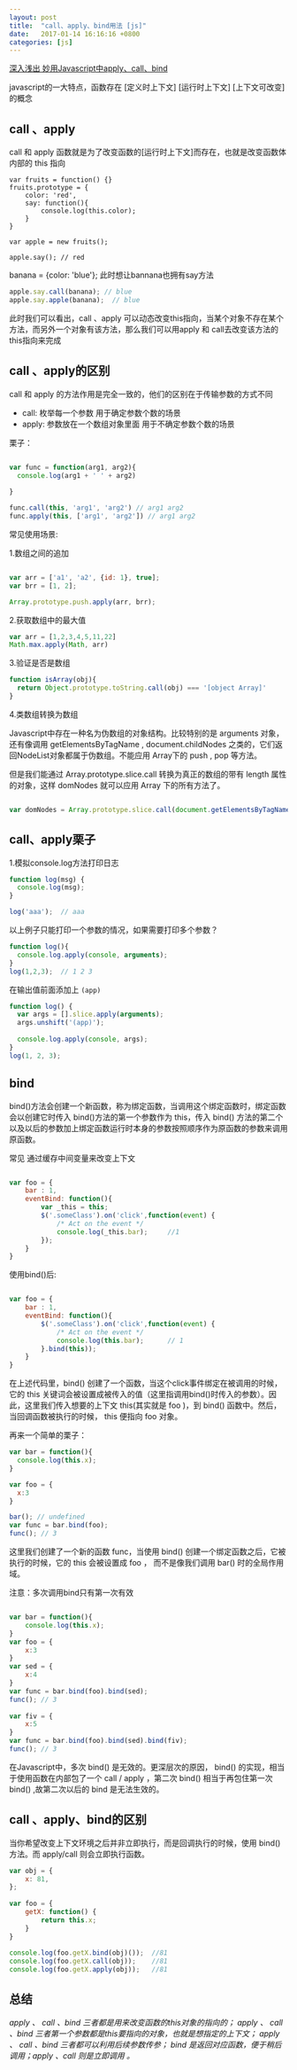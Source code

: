 ```yaml
---
layout: post
title:  "call、apply、bind用法 [js]"
date:   2017-01-14 16:16:16 +0800
categories: [js]
---
```


[深入浅出 妙用Javascript中apply、call、bind](http://www.admin10000.com/document/6711.html)

javascript的一大特点，函数存在 [定义时上下文] [运行时上下文] [上下文可改变] 的概念

## call 、apply

call 和 apply 函数就是为了改变函数的[运行时上下文]而存在，也就是改变函数体内部的 this 指向


```
var fruits = function() {}
fruits.prototype = {
    color: 'red',
    say: function(){
        console.log(this.color);
    }
}

var apple = new fruits();

apple.say(); // red

```


banana = {color: 'blue'}; 此时想让bannana也拥有say方法

```javascript
apple.say.call(banana); // blue
apple.say.apple(banana);  // blue

```
此时我们可以看出，call 、apply 可以动态改变this指向，当某个对象不存在某个方法，而另外一个对象有该方法，那么我们可以用apply 和 call去改变该方法的this指向来完成

## call 、apply的区别

call 和 apply 的方法作用是完全一致的，他们的区别在于传输参数的方式不同

- call: 枚举每一个参数   用于确定参数个数的场景
- apply: 参数放在一个数组对象里面  用于不确定参数个数的场景

栗子：
```javascript

var func = function(arg1, arg2){
  console.log(arg1 + ' ' + arg2)
     
}

func.call(this, 'arg1', 'arg2') // arg1 arg2
func.apply(this, ['arg1', 'arg2']) // arg1 arg2
```

常见使用场景:

1.数组之间的追加

```javascript

var arr = ['a1', 'a2', {id: 1}, true];
var brr = [1, 2];

Array.prototype.push.apply(arr, brr);
```

2.获取数组中的最大值

```javascript
var arr = [1,2,3,4,5,11,22]
Math.max.apply(Math, arr)
```

3.验证是否是数组

```javascript
function isArray(obj){
  return Object.prototype.toString.call(obj) === '[object Array]'
}
```

4.类数组转换为数组

Javascript中存在一种名为伪数组的对象结构。比较特别的是 arguments 对象，还有像调用 getElementsByTagName , document.childNodes 之类的，它们返回NodeList对象都属于伪数组。不能应用 Array下的 push , pop 等方法。

但是我们能通过 Array.prototype.slice.call 转换为真正的数组的带有 length 属性的对象，这样 domNodes 就可以应用 Array 下的所有方法了。

```javascript

var domNodes = Array.prototype.slice.call(document.getElementsByTagName("*"));

```



## call、apply栗子

1.模拟console.log方法打印日志

```javascript
function log(msg) {
  console.log(msg);
}

log('aaa');  // aaa
```

以上例子只能打印一个参数的情况，如果需要打印多个参数？

```javascript
function log(){
  console.log.apply(console, arguments);
}
log(1,2,3);  // 1 2 3
```

在输出值前面添加上 `(app)`
```javascript
function log() {
  var args = [].slice.apply(arguments);
  args.unshift('(app)');
  
  console.log.apply(console, args);
}
log(1, 2, 3);
```




## bind

bind()方法会创建一个新函数，称为绑定函数，当调用这个绑定函数时，绑定函数会以创建它时传入 bind()方法的第一个参数作为 this，传入 bind() 方法的第二个以及以后的参数加上绑定函数运行时本身的参数按照顺序作为原函数的参数来调用原函数。

常见 通过缓存中间变量来改变上下文

```javascript

var foo = {
    bar : 1,
    eventBind: function(){
        var _this = this;
        $('.someClass').on('click',function(event) {
            /* Act on the event */
            console.log(_this.bar);     //1
        });
    }
}

```


使用bind()后:

```javascript

var foo = {
    bar : 1,
    eventBind: function(){
        $('.someClass').on('click',function(event) {
            /* Act on the event */
            console.log(this.bar);      // 1
        }.bind(this));
    }
}
```

在上述代码里，bind() 创建了一个函数，当这个click事件绑定在被调用的时候，它的 this 关键词会被设置成被传入的值（这里指调用bind()时传入的参数）。因此，这里我们传入想要的上下文 this(其实就是 foo )，到 bind() 函数中。然后，当回调函数被执行的时候， this 便指向 foo 对象。


再来一个简单的栗子：
```javascript
var bar = function(){
  console.log(this.x);
}

var foo = {
  x:3
}

bar(); // undefined
var func = bar.bind(foo);
func(); // 3

```
这里我们创建了一个新的函数 func，当使用 bind() 创建一个绑定函数之后，它被执行的时候，它的 this 会被设置成 foo ， 而不是像我们调用 bar() 时的全局作用域。

注意：多次调用bind只有第一次有效
```javascript

var bar = function(){
    console.log(this.x);
}
var foo = {
    x:3
}
var sed = {
    x:4
}
var func = bar.bind(foo).bind(sed);
func(); // 3
  
var fiv = {
    x:5
}
var func = bar.bind(foo).bind(sed).bind(fiv);
func(); // 3
```

在Javascript中，多次 bind() 是无效的。更深层次的原因， bind() 的实现，相当于使用函数在内部包了一个 call / apply ，第二次 bind() 相当于再包住第一次 bind() ,故第二次以后的 bind 是无法生效的。


## call 、apply、bind的区别

当你希望改变上下文环境之后并非立即执行，而是回调执行的时候，使用 bind() 方法。而 apply/call 则会立即执行函数。

```javascript
var obj = {
    x: 81,
};
  
var foo = {
    getX: function() {
        return this.x;
    }
}
  
console.log(foo.getX.bind(obj)());  //81
console.log(foo.getX.call(obj));    //81
console.log(foo.getX.apply(obj));   //81
```


## 总结

*apply 、 call 、bind 三者都是用来改变函数的this对象的指向的；*
*apply 、 call 、bind 三者第一个参数都是this要指向的对象，也就是想指定的上下文；*
*apply 、 call 、bind 三者都可以利用后续参数传参；*
*bind 是返回对应函数，便于稍后调用；apply 、call 则是立即调用 。*


